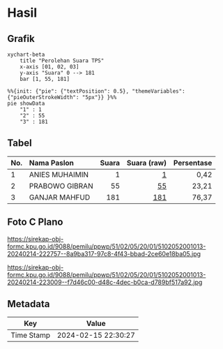 # Hasil

## Grafik

```mermaid
xychart-beta
    title "Perolehan Suara TPS"
    x-axis [01, 02, 03]
    y-axis "Suara" 0 --> 181
    bar [1, 55, 181]
```

```mermaid
%%{init: {"pie": {"textPosition": 0.5}, "themeVariables": {"pieOuterStrokeWidth": "5px"}} }%%
pie showData
    "1" : 1
    "2" : 55
    "3" : 181
```

## Tabel

| No. | Nama Paslon    | Suara | Suara (raw) | Persentase |
|:--- |:-------------- | -----:| -----------:| ----------:|
| 1   | ANIES MUHAIMIN | 1     | [1][p-1]    | 0,42       |
| 2   | PRABOWO GIBRAN | 55    | [55][p-2]   | 23,21      |
| 3   | GANJAR MAHFUD  | 181   | [181][p-3]  | 76,37      |


[p-1]: https://github.com/gigit-pemilu/pemilu-2024-51-bali/blob/main/pilpres/hitung-suara/sub/51-bali/sub/02-tabanan/sub/05-tabanan/sub/2001-sudimara/sub/013-tps/sub/paslon-1.txt
[p-2]: https://github.com/gigit-pemilu/pemilu-2024-51-bali/blob/main/pilpres/hitung-suara/sub/51-bali/sub/02-tabanan/sub/05-tabanan/sub/2001-sudimara/sub/013-tps/sub/paslon-2.txt
[p-3]: https://github.com/gigit-pemilu/pemilu-2024-51-bali/blob/main/pilpres/hitung-suara/sub/51-bali/sub/02-tabanan/sub/05-tabanan/sub/2001-sudimara/sub/013-tps/sub/paslon-3.txt

## Foto C Plano

https://sirekap-obj-formc.kpu.go.id/9088/pemilu/ppwp/51/02/05/20/01/5102052001013-20240214-222757--8a9ba317-97c8-4f43-bbad-2ce60e18ba05.jpg

https://sirekap-obj-formc.kpu.go.id/9088/pemilu/ppwp/51/02/05/20/01/5102052001013-20240214-223009--f7d46c00-d48c-4dec-b0ca-d789bf517a92.jpg


## Metadata

| Key        | Value               |
| ---------- | ------------------- |
| Time Stamp | 2024-02-15 22:30:27 |



